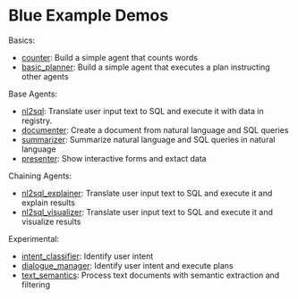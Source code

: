 # Blue Example Demos

Basics:
* [counter](counter): Build a simple agent that counts words 
* [basic_planner](basic_planner): Build a simple agent that executes a plan instructing other agents

Base Agents:
* [nl2sql](nl2sql): Translate user input text to SQL and execute it with data in registry.
* [documenter](documenter): Create a document from natural language and SQL queries
* [summarizer](summarizer): Summarize natural language and SQL queries in natural language
* [presenter](presenter): Show interactive forms and extact data

Chaining Agents:
* [nl2sql_explainer](nl2sql_explainer): Translate user input text to SQL and execute it and explain results 
* [nl2sql_visualizer](nl2sql_visualizer): Translate user input text to SQL and execute it and visualize results 


Experimental:
* [intent_classifier](intent_classifier): Identify user intent 
* [dialogue_manager](dialogue_manager): Identify user intent and execute plans
* [text_semantics](text_semantics): Process text documents with semantic extraction and filtering
